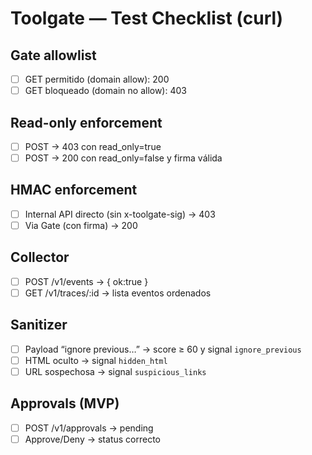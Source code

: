 # Toolgate — Test Checklist (curl)

## Gate allowlist
- [ ] GET permitido (domain allow): 200
- [ ] GET bloqueado (domain no allow): 403

## Read-only enforcement
- [ ] POST → 403 con read_only=true
- [ ] POST → 200 con read_only=false y firma válida

## HMAC enforcement
- [ ] Internal API directo (sin x-toolgate-sig) → 403
- [ ] Via Gate (con firma) → 200

## Collector
- [ ] POST /v1/events → { ok:true }
- [ ] GET /v1/traces/:id → lista eventos ordenados

## Sanitizer
- [ ] Payload “ignore previous…” → score ≥ 60 y signal `ignore_previous`
- [ ] HTML oculto → signal `hidden_html`
- [ ] URL sospechosa → signal `suspicious_links`

## Approvals (MVP)
- [ ] POST /v1/approvals → pending
- [ ] Approve/Deny → status correcto
